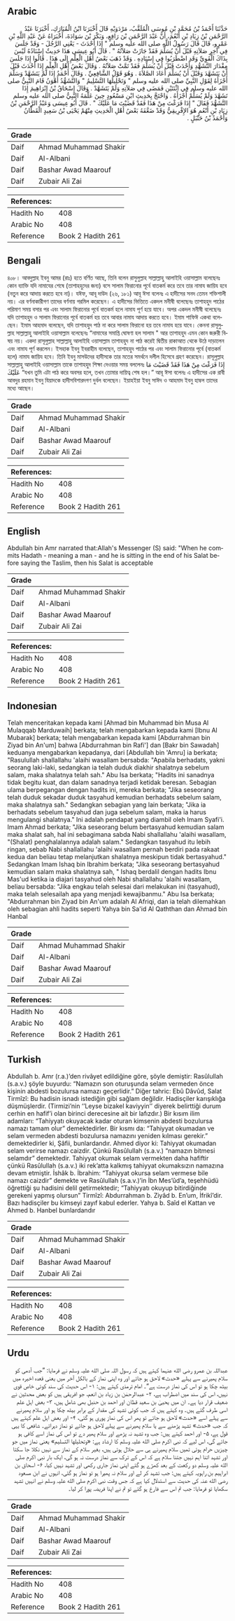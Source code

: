 ## Arabic


<div dir="rtl" lang="ar" style={{fontSize:'larger',backgroundColor:'#f8f9fa',padding:20}}>
حَدَّثَنَا أَحْمَدُ بْنُ مُحَمَّدِ بْنِ مُوسَى الْمُلَقَّبُ، مَرْدَوَيْهِ قَالَ أَخْبَرَنَا ابْنُ الْمُبَارَكِ، أَخْبَرَنَا عَبْدُ الرَّحْمَنِ بْنُ زِيَادِ بْنِ أَنْعُمَ، أَنَّ عَبْدَ الرَّحْمَنِ بْنَ رَافِعٍ، وَبَكْرَ بْنَ سَوَادَةَ، أَخْبَرَاهُ عَنْ عَبْدِ اللَّهِ بْنِ عَمْرٍو، قَالَ قَالَ رَسُولُ اللَّهِ صلى الله عليه وسلم ‏"‏ إِذَا أَحْدَثَ - يَعْنِي الرَّجُلَ - وَقَدْ جَلَسَ فِي آخِرِ صَلاَتِهِ قَبْلَ أَنْ يُسَلِّمَ فَقَدْ جَازَتْ صَلاَتُهُ ‏"‏ ‏.‏ قَالَ أَبُو عِيسَى هَذَا حَدِيثٌ إِسْنَادُهُ لَيْسَ بِذَاكَ الْقَوِيِّ وَقَدِ اضْطَرَبُوا فِي إِسْنَادِهِ ‏.‏ وَقَدْ ذَهَبَ بَعْضُ أَهْلِ الْعِلْمِ إِلَى هَذَا ‏.‏ قَالُوا إِذَا جَلَسَ مِقْدَارَ التَّشَهُّدِ وَأَحْدَثَ قَبْلَ أَنْ يُسَلِّمَ فَقَدْ تَمَّتْ صَلاَتُهُ ‏.‏ وَقَالَ بَعْضُ أَهْلِ الْعِلْمِ إِذَا أَحْدَثَ قَبْلَ أَنْ يَتَشَهَّدَ وَقَبْلَ أَنْ يُسَلِّمَ أَعَادَ الصَّلاَةَ ‏.‏ وَهُوَ قَوْلُ الشَّافِعِيِّ ‏.‏ وَقَالَ أَحْمَدُ إِذَا لَمْ يَتَشَهَّدْ وَسَلَّمَ أَجْزَأَهُ لِقَوْلِ النَّبِيِّ صلى الله عليه وسلم ‏"‏ وَتَحْلِيلُهَا التَّسْلِيمُ ‏"‏ وَالتَّشَهُّدُ أَهْوَنُ قَامَ النَّبِيُّ صلى الله عليه وسلم فِي اثْنَتَيْنِ فَمَضَى فِي صَلاَتِهِ وَلَمْ يَتَشَهَّدْ ‏.‏ وَقَالَ إِسْحَاقُ بْنُ إِبْرَاهِيمَ إِذَا تَشَهَّدَ وَلَمْ يُسَلِّمْ أَجْزَأَهُ ‏.‏ وَاحْتَجَّ بِحَدِيثِ ابْنِ مَسْعُودٍ حِينَ عَلَّمَهُ النَّبِيُّ صلى الله عليه وسلم التَّشَهُّدَ فَقَالَ ‏"‏ إِذَا فَرَغْتَ مِنْ هَذَا فَقَدْ قَضَيْتَ مَا عَلَيْكَ ‏"‏ ‏.‏ قَالَ أَبُو عِيسَى وَعَبْدُ الرَّحْمَنِ بْنُ زِيَادِ بْنِ أَنْعُمٍ هُوَ الإِفْرِيقِيُّ وَقَدْ ضَعَّفَهُ بَعْضُ أَهْلِ الْحَدِيثِ مِنْهُمْ يَحْيَى بْنُ سَعِيدٍ الْقَطَّانُ وَأَحْمَدُ بْنُ حَنْبَلٍ ‏.‏
</div>
<div style={{backgroundColor:'#f8f9fa',padding:20, marginBottom: 10}}><table> <thead> <tr> <th>Grade</th> <th></th> </tr> </thead> <tbody> <tr><td>Daif</td><td>Ahmad Muhammad Shakir</td></tr><tr><td>Daif</td><td>Al-Albani</td></tr><tr><td>Daif</td><td>Bashar Awad Maarouf</td></tr><tr><td>Daif</td><td>Zubair Ali Zai</td></tr></tbody></table><table> <thead> <tr> <th>References:</th> <th></th> </tr> </thead> <tbody><tr><td>Hadith No</td><td>408</td></tr><tr><td>Arabic No</td><td>408</td></tr><tr><td>Reference</td><td>Book 2 Hadith 261</td></tr></tbody></table></div>

## Bengali


<div dir="ltr" lang="bn" style={{fontSize:'larger',backgroundColor:'#f8f9fa',padding:20}}>
৪০৮। আবদুল্লাহ ইবনু আমর (রাঃ) হতে বর্ণিত আছে, তিনি বলেন রাসুলুল্লাহ সাল্লাল্লাহু আলাইহি ওয়াসাল্লাম বলেছেনঃ কোন ব্যাক্তি যদি নামাযের শেষে (তাশাহহুদের জন্য) বসে সালাম ফিরানোর পূর্বে বাতকর্ম করে তবে তার নামায জায়িয হবে (নতুন করে আদায় করতে হবে না)। যঈফ, আবূ দাউদ (২৬, ১৮১) আবূ ঈসা বলেনঃ এ হাদীসের সনদ তেমন শক্তিশালী নয়। এর বর্ণনাকারীগণ তাদের বর্ণনায় গরমিল করেছেন। এ হাদীসের ভিত্তিতে একদল মনীষী বলেছেনঃ তাশাহহুদ পাঠের পরিমাণ সময় বসার পর এবং সালাম ফিরানোর পূর্বে বাতকর্ম হলে নামায পূর্ণ হয়ে যাবে। অপর একদল মনীষী বলেছেনঃ যদি তাশাহহুদ ও সালাম ফিরানোর পূর্বে বাতকর্ম হয় তবে আবার নামায আদায় করতে হবে। ইমাম শাফিঈ একথা বলেছেন। ইমাম আহমাদ বলেছেন, যদি তাশাহহুদ পাঠ না করে সালাম ফিরানো হয় তবে নামায হয়ে যাবে। কেননা রাসূলুল্লাহ সাল্লাল্লাহু আলাইহি ওয়াসাল্লাম বলেছেনঃ “নামাযের সমাপ্তি ঘোষণা হল সালাম " আর তাশাহহুদ এমন কোন জরুরী বিষয় নয়। একদা রাসূলুল্লাহ সাল্লাল্লাহু আলাইহি ওয়াসাল্লাম তাশাহহুদ না পাঠ করেই দ্বিতীয় রাকাআত থেকে উঠে দাড়ালেন এবং নামায পূর্ণ করলেন। ইসহাক ইবনু ইবরাহীম বলেছেন, তাশাহহুদ পাঠের পর এবং সালাম ফিরানোর পূর্বে (বাতকর্ম হলে) নামায জায়িয হবে। তিনি ইবনু মাসউদের হাদীসকে তার মতের সমর্থনে দলীল হিসেবে গ্রহণ করেছেন। রাসূলুল্লাহ সাল্লাল্লাহু আলাইহি ওয়াসাল্লাম তাকে তাশাহহুদ শিক্ষা দেওয়ার সময় বললেনঃ إِذَا فَرَغْتَ مِنْ هَذَا فَقَدْ قَضَيْتَ مَا عَلَيْكَ “যখন তুমি এটা পাঠ করে অবসর হলে, তখন তোমার দায়িত্ব শেষ হল।” আবূ ঈসা বলেনঃ এ হাদীসের এক রাবী আবদুর রহমান ইবনু যিয়াদকে হাদীসবিশারদগণ দুর্বল বলেছেন। ইয়াহইয়া ইবনু সাঈদ ও আহমাদ ইবনু হাম্বল তাদের মধ্যে আছেন।
</div>
<div style={{backgroundColor:'#f8f9fa',padding:20, marginBottom: 10}}><table> <thead> <tr> <th>Grade</th> <th></th> </tr> </thead> <tbody> <tr><td>Daif</td><td>Ahmad Muhammad Shakir</td></tr><tr><td>Daif</td><td>Al-Albani</td></tr><tr><td>Daif</td><td>Bashar Awad Maarouf</td></tr><tr><td>Daif</td><td>Zubair Ali Zai</td></tr></tbody></table><table> <thead> <tr> <th>References:</th> <th></th> </tr> </thead> <tbody><tr><td>Hadith No</td><td>408</td></tr><tr><td>Arabic No</td><td>408</td></tr><tr><td>Reference</td><td>Book 2 Hadith 261</td></tr></tbody></table></div>

## English


<div dir="ltr" lang="en" style={{fontSize:'larger',backgroundColor:'#f8f9fa',padding:20}}>
Abdullah bin Amr narrated that:Allah's Messenger (S) said: "When he commits Hadath - meaning a man - and he is sitting in the end of his Salat before saying the Taslim, then his Salat is acceptable
</div>
<div style={{backgroundColor:'#f8f9fa',padding:20, marginBottom: 10}}><table> <thead> <tr> <th>Grade</th> <th></th> </tr> </thead> <tbody> <tr><td>Daif</td><td>Ahmad Muhammad Shakir</td></tr><tr><td>Daif</td><td>Al-Albani</td></tr><tr><td>Daif</td><td>Bashar Awad Maarouf</td></tr><tr><td>Daif</td><td>Zubair Ali Zai</td></tr></tbody></table><table> <thead> <tr> <th>References:</th> <th></th> </tr> </thead> <tbody><tr><td>Hadith No</td><td>408</td></tr><tr><td>Arabic No</td><td>408</td></tr><tr><td>Reference</td><td>Book 2 Hadith 261</td></tr></tbody></table></div>

## Indonesian


<div dir="ltr" lang="id" style={{fontSize:'larger',backgroundColor:'#f8f9fa',padding:20}}>
Telah menceritakan kepada kami [Ahmad bin Muhammad bin Musa Al Mulaqqab Marduwaih] berkata; telah mengabarkan kepada kami [Ibnu Al Mubarak] berkata; telah mengabarkan kepada kami [Abdurrahman bin Ziyad bin An'um] bahwa [Abdurrahman bin Rafi'] dan [Bakr bin Sawadah] keduanya mengabarkan kepadanya, dari [Abdullah bin 'Amru] ia berkata; "Rasulullah shallallahu 'alaihi wasallam bersabda: "Apabila berhadats, yakni seorang laki-laki, sedangkan ia telah duduk diakhir shalatnya sebelum salam, maka shalatnya telah sah." Abu Isa berkata; "Hadits ini sanadnya tidak begitu kuat, dan dalam sanadnya terjadi ketidak beresan. Sebagian ulama berpegangan dengan hadits ini, mereka berkata; "Jika seseorang telah duduk sekadar duduk tasyahud kemudian berhadats sebelum salam, maka shalatnya sah." Sedangkan sebagian yang lain berkata; "Jika ia berhadats sebelum tasyahud dan juga sebelum salam, maka ia harus mengulangi shalatnya." Ini adalah pendapat yang diambil oleh Imam Syafi'i. Imam Ahmad berkata; "Jika seseorang belum bertasyahud kemudian salam maka shalat sah, hal ini sebagimana sabda Nabi shallallahu 'alaihi wasallam, "(Shalat) penghalalannya adalah salam." Sedangkan tasyahud itu lebih ringan, sebab Nabi shallallahu 'alaihi wasallam pernah berdiri pada rakaat kedua dan beliau tetap melanjutkan shalatnya meskipun tidak bertasyahud." Sedangkan Imam Ishaq bin Ibrahim berkata; "Jika seseorang bertasyahud kemudian salam maka shalatnya sah, " Ishaq berdalil dengan hadits Ibnu Mas'ud ketika ia diajari tasyahud oleh Nabi shallallahu 'alaihi wasallam, beliau bersabda: "Jika engkau telah selesai dari melakukan ini (tasyahud), maka telah selesailah apa yang menjadi kewajibanmu." Abu Isa berkata; "Abdurrahman bin Ziyad bin An'um adalah Al Afriqi, dan ia telah dilemahkan oleh sebagian ahli hadits seperti Yahya bin Sa'id Al Qaththan dan Ahmad bin Hanbal
</div>
<div style={{backgroundColor:'#f8f9fa',padding:20, marginBottom: 10}}><table> <thead> <tr> <th>Grade</th> <th></th> </tr> </thead> <tbody> <tr><td>Daif</td><td>Ahmad Muhammad Shakir</td></tr><tr><td>Daif</td><td>Al-Albani</td></tr><tr><td>Daif</td><td>Bashar Awad Maarouf</td></tr><tr><td>Daif</td><td>Zubair Ali Zai</td></tr></tbody></table><table> <thead> <tr> <th>References:</th> <th></th> </tr> </thead> <tbody><tr><td>Hadith No</td><td>408</td></tr><tr><td>Arabic No</td><td>408</td></tr><tr><td>Reference</td><td>Book 2 Hadith 261</td></tr></tbody></table></div>

## Turkish


<div dir="ltr" lang="tr" style={{fontSize:'larger',backgroundColor:'#f8f9fa',padding:20}}>
Abdullah b. Amr (r.a.)’den rivâyet edildiğine göre, şöyle demiştir: Rasûlullah (s.a.v.) şöyle buyurdu: “Namazın son oturuşunda selam vermeden önce kişinin abdesti bozulursa namazı geçerlidir.” Diğer tahric: Ebû Dâvûd, Salat Tirmîzî: Bu hadisin isnadı istediğin gibi sağlam değildir. Hadisçiler karışıklığa düşmüşlerdir. (Tirmizi’nin ‘’Leyse bizakel kaviyyin’’ diyerek belirttiği durum cerhin en hafif’i olan birinci derecesine ait bir lafızdır.) Bir kısım ilim adamları: “Tahiyyatı okuyacak kadar oturan kimsenin abdesti bozulursa namazı tamam olur” demektedirler. Bir kısmı da: “Tahiyyat okumadan ve selam vermeden abdesti bozulursa namazını yeniden kılması gerekir.” demektedirler ki, Şâfii, bunlardandır. Ahmed diyor ki: Tahiyyat okumadan selam verirse namazı caizdir. Çünkü Rasûlullah (s.a.v.) “namazın bitmesi selamdır” demektedir. Tahiyyat okumak selam vermekten daha hafiftir çünkü Rasûlullah (s.a.v.) iki rek’atta kalkmış tahiyyat okumaksızın namazına devam etmiştir. İshâk b. İbrahim: “Tahiyyat okursa selam vermese bile namazı caizdir” demekte ve Rasûlullah (s.a.v.)’in İbn Mes’ûd’a, teşehhüdü öğrettiği şu hadisini delil getirmektedir; “Tahiyyatı okuyup bitirdiğinde gerekeni yapmış olursun” Tirmîzî: Abdurrahman b. Ziyâd b. En’um, İfrikî’dir. Bazı hadisçiler bu kimseyi zayıf kabul ederler. Yahya b. Saîd el Kattan ve Ahmed b. Hanbel bunlardandır
</div>
<div style={{backgroundColor:'#f8f9fa',padding:20, marginBottom: 10}}><table> <thead> <tr> <th>Grade</th> <th></th> </tr> </thead> <tbody> <tr><td>Daif</td><td>Ahmad Muhammad Shakir</td></tr><tr><td>Daif</td><td>Al-Albani</td></tr><tr><td>Daif</td><td>Bashar Awad Maarouf</td></tr><tr><td>Daif</td><td>Zubair Ali Zai</td></tr></tbody></table><table> <thead> <tr> <th>References:</th> <th></th> </tr> </thead> <tbody><tr><td>Hadith No</td><td>408</td></tr><tr><td>Arabic No</td><td>408</td></tr><tr><td>Reference</td><td>Book 2 Hadith 261</td></tr></tbody></table></div>

## Urdu


<div dir="rtl" lang="ur" style={{fontSize:'larger',backgroundColor:'#f8f9fa',padding:20}}>
عبداللہ بن عمرو رضی الله عنہما کہتے ہیں کہ رسول اللہ صلی الله علیہ وسلم نے فرمایا: ”جب آدمی کو سلام پھیرنے سے پہلے «حدث» لاحق ہو جائے اور وہ اپنی نماز کے بالکل آخر میں یعنی قعدہ اخیرہ میں بیٹھ چکا ہو تو اس کی نماز درست ہے“۔ امام ترمذی کہتے ہیں: ۱- اس حدیث کی سند کوئی خاص قوی نہیں، اس کی سند میں اضطراب ہے، ۲- عبدالرحمٰن بن زیاد بن انعم، جو افریقی ہیں کو بعض محدثین نے ضعیف قرار دیا ہے۔ ان میں یحییٰ بن سعید قطان اور احمد بن حنبل بھی شامل ہیں، ۳- بعض اہل علم اسی طرف گئے ہیں۔ وہ کہتے ہیں کہ جب کوئی تشہد کی مقدار کے برابر بیٹھ چکا ہو اور سلام پھیرنے سے پہلے اسے «حدث» لاحق ہو جائے تو پھر اس کی نماز پوری ہو گئی، ۴- اور بعض اہل علم کہتے ہیں کہ جب «حدث» تشہد پڑھنے سے یا سلام پھیرنے سے پہلے لاحق ہو جائے تو نماز دہرائے۔ شافعی کا یہی قول ہے، ۵- اور احمد کہتے ہیں: جب وہ تشہد نہ پڑھے اور سلام پھیر دے تو اس کی نماز اسے کافی ہو جائے گی، اس لیے کہ نبی اکرم صلی الله علیہ وسلم کا ارشاد ہے: «وتحليلها التسليم» یعنی نماز میں جو چیزیں حرام ہوئی تھیں سلام پھیرنے ہی سے حلال ہوتی ہیں، بغیر سلام کے نماز سے نہیں نکلا جا سکتا اور تشہد اتنا اہم نہیں جتنا سلام ہے کہ اس کے ترک سے نماز درست نہ ہو گی، ایک بار نبی اکرم صلی الله علیہ وسلم دو رکعت کے بعد کھڑے ہو گئے اپنی نماز جاری رکھی اور تشہد نہیں کیا، ۶- اسحاق بن ابراہیم بن راہویہ کہتے ہیں: جب تشہد کر لے اور سلام نہ پھیرا ہو تو نماز ہو گئی، انہوں نے ابن مسعود رضی الله عنہ کی حدیث سے استدلال کیا ہے کہ جس وقت نبی اکرم صلی الله علیہ وسلم نے انہیں تشہد سکھایا تو فرمایا: جب تم اس سے فارغ ہو گئے تو تم نے اپنا فریضہ پورا کر لیا۔
</div>
<div style={{backgroundColor:'#f8f9fa',padding:20, marginBottom: 10}}><table> <thead> <tr> <th>Grade</th> <th></th> </tr> </thead> <tbody> <tr><td>Daif</td><td>Ahmad Muhammad Shakir</td></tr><tr><td>Daif</td><td>Al-Albani</td></tr><tr><td>Daif</td><td>Bashar Awad Maarouf</td></tr><tr><td>Daif</td><td>Zubair Ali Zai</td></tr></tbody></table><table> <thead> <tr> <th>References:</th> <th></th> </tr> </thead> <tbody><tr><td>Hadith No</td><td>408</td></tr><tr><td>Arabic No</td><td>408</td></tr><tr><td>Reference</td><td>Book 2 Hadith 261</td></tr></tbody></table></div>